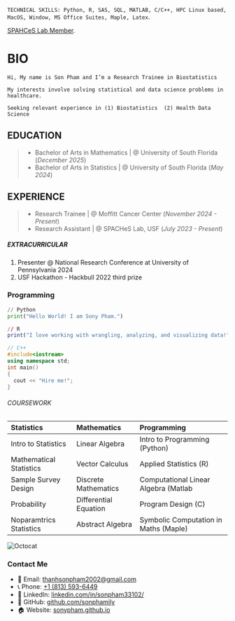
`TECHNICAL SKILLS: Python, R, SAS, SQL, MATLAB, C/C++, HPC Linux based, MacOS, Window, MS Office Suites, Maple, Latex`.

[SPAHCeS Lab Member](https://www.spaches.org/members#h.p46uu7ue5hh6).


# BIO
```
Hi, My name is Son Pham and I’m a Research Trainee in Biostatistics
```
```
My interests involve solving statistical and data science problems in healthcare.
```
```
Seeking relevant experience in (1) Biostatistics  (2) Health Data Science
```
## EDUCATION

> - Bachelor of Arts in Mathematics | @   University of South Florida (_December 2025_)
> - Bachelor of Arts in Statistics  | @   University of South Florida (_May 2024_)


## EXPERIENCE

> - Research Trainee    | @  Moffitt Cancer Center (_November 2024 - Present_)
> - Research Assistant  | @  SPACHeS Lab, USF (_July 2023 - Present_)

##### EXTRACURRICULAR

1.  Presenter @ National Research Conference at University of Pennsylvania 2024
2.  USF Hackathon - Hackbull 2022 third prize 



### Programming 

```python
// Python
print("Hello World! I am Sony Pham.")
```

```R
// R
print("I love working with wrangling, analyzing, and visualizing data!")
```

```C++
// C++
#include<iostream>
using namespace std;
int main()
{
  cout << "Hire me!";
}
```
###### COURSEWORK

| Statistics                   |   Mathematics                    | Programming                          |
|:-----------------------------|:---------------------------------|:-------------------------------------|
| Intro to Statistics          | Linear Algebra                   | Intro to Programming (Python)        |
| Mathematical Statistics      | Vector Calculus                  | Applied Statistics (R)               |
| Sample Survey Design         | Discrete Mathematics             | Computational Linear Algebra (Matlab |
| Probability                  | Differential Equation            | Program Design (C)                   |
| Noparamtrics Statistics      | Abstract Algebra                 | Symbolic Computation in Maths (Maple)|



![Octocat](https://github.githubassets.com/images/icons/emoji/octocat.png)


### Contact Me

- 📧 Email: [thanhsonpham2002@gmail.com](thanhsonpham2002@gmail.com)
- 📞 Phone: [+1 (813) 593-6449](tel:+8135936449)
- 🔗 LinkedIn: [linkedin.com/in/sonpham33102/](https://www.linkedin.com/in/sonpham33102/)
- 🐙 GitHub: [github.com/sonphamily](https://github.com/sonphamily)
- 🏠 Website: [sonypham.github.io](https://sonphamily.github.io/sonypham.github.io/)
